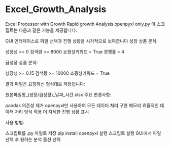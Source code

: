 # Excel_Growth_Analysis
Excel Processor with Growth Rapid growth Analysis openpyxl only.py
이 스크립트는 다음과 같은 기능을 제공합니다:

GUI 인터페이스로 파일 선택과 진행 상황을 시각적으로 보여줍니다
성장 상품 분석:

성장성 >= 0
검색량 >= 8000
쇼핑성키워드 = True
경쟁률 < 4


급성장 상품 분석:

성장성 >= 0.15
검색량 >= 10000
쇼핑성키워드 = True


결과 파일은 요청하신 형식대로 저장됩니다:

원본파일명_(성장/급성장)_날짜_시간.xlsx
주요 변경사항:

pandas 의존성 제거
openpyxl만 사용하여 모든 데이터 처리 구현
메모리 효율적인 데이터 처리 방식 적용
더 자세한 진행 상황 표시

사용 방법:

스크립트를 .py 파일로 저장
pip install openpyxl 실행
스크립트 실행
GUI에서 파일 선택 후 원하는 분석 옵션 선택

